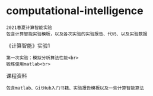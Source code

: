 # computational-intelligence
    2021春夏计算智能实验
    包含计算智能实验模板，以及各次实验的实验报告、代码、以及实验数据

《计算智能》实验1

    第一次实验：模拟分析算法性能<br>
    锻炼使用matlab<br>
    
课程资料

    包含matlab、GitHub入门书籍、实验报告模板以及一些计算智能算法

